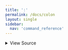 ```yaml
---
title: ':'
permalink: /docs/colon
layout: single
sidebar:
  nav: 'command_reference'
---
```




<details>
  <summary>View Source</summary>

{% highlight sh %}

!fn --shellpen-private writeDSL writeln ":"
{% endhighlight %}

</details>









